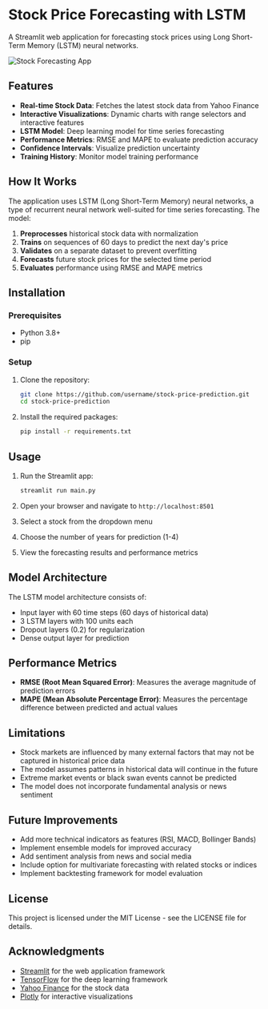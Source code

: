 # Stock Price Forecasting with LSTM

A Streamlit web application for forecasting stock prices using Long Short-Term Memory (LSTM) neural networks.

![Stock Forecasting App](https://raw.githubusercontent.com/username/stock-price-prediction/main/screenshot.png)

## Features

- **Real-time Stock Data**: Fetches the latest stock data from Yahoo Finance
- **Interactive Visualizations**: Dynamic charts with range selectors and interactive features
- **LSTM Model**: Deep learning model for time series forecasting
- **Performance Metrics**: RMSE and MAPE to evaluate prediction accuracy
- **Confidence Intervals**: Visualize prediction uncertainty
- **Training History**: Monitor model training performance

## How It Works

The application uses LSTM (Long Short-Term Memory) neural networks, a type of recurrent neural network well-suited for time series forecasting. The model:

1. **Preprocesses** historical stock data with normalization
2. **Trains** on sequences of 60 days to predict the next day's price
3. **Validates** on a separate dataset to prevent overfitting
4. **Forecasts** future stock prices for the selected time period
5. **Evaluates** performance using RMSE and MAPE metrics

## Installation

### Prerequisites

- Python 3.8+
- pip

### Setup

1. Clone the repository:
   ```bash
   git clone https://github.com/username/stock-price-prediction.git
   cd stock-price-prediction
   ```

2. Install the required packages:
   ```bash
   pip install -r requirements.txt
   ```

## Usage

1. Run the Streamlit app:
   ```bash
   streamlit run main.py
   ```

2. Open your browser and navigate to `http://localhost:8501`

3. Select a stock from the dropdown menu

4. Choose the number of years for prediction (1-4)

5. View the forecasting results and performance metrics

## Model Architecture

The LSTM model architecture consists of:

- Input layer with 60 time steps (60 days of historical data)
- 3 LSTM layers with 100 units each
- Dropout layers (0.2) for regularization
- Dense output layer for prediction

## Performance Metrics

- **RMSE (Root Mean Squared Error)**: Measures the average magnitude of prediction errors
- **MAPE (Mean Absolute Percentage Error)**: Measures the percentage difference between predicted and actual values

## Limitations

- Stock markets are influenced by many external factors that may not be captured in historical price data
- The model assumes patterns in historical data will continue in the future
- Extreme market events or black swan events cannot be predicted
- The model does not incorporate fundamental analysis or news sentiment

## Future Improvements

- Add more technical indicators as features (RSI, MACD, Bollinger Bands)
- Implement ensemble models for improved accuracy
- Add sentiment analysis from news and social media
- Include option for multivariate forecasting with related stocks or indices
- Implement backtesting framework for model evaluation

## License

This project is licensed under the MIT License - see the LICENSE file for details.

## Acknowledgments

- [Streamlit](https://streamlit.io/) for the web application framework
- [TensorFlow](https://www.tensorflow.org/) for the deep learning framework
- [Yahoo Finance](https://finance.yahoo.com/) for the stock data
- [Plotly](https://plotly.com/) for interactive visualizations
